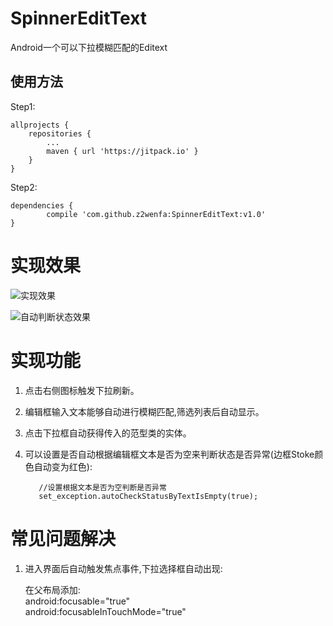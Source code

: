 # SpinnerEditText<T>
Android一个可以下拉模糊匹配的Editext

## 使用方法

Step1:

>
	allprojects {
		repositories {
			...
			maven { url 'https://jitpack.io' }
		}
	}

Step2:

>
	dependencies {
	        compile 'com.github.z2wenfa:SpinnerEditText:v1.0'
	}


#	实现效果

 ![实现效果](https://github.com/z2wenfa/SpinnerEditText/blob/master/screenshot/test.gif)


 ![自动判断状态效果](https://github.com/z2wenfa/SpinnerEditText/blob/master/screenshot/SpinnerEditTextShow2.gif)

# 实现功能

 1. 点击右侧图标触发下拉刷新。
 2. 编辑框输入文本能够自动进行模糊匹配,筛选列表后自动显示。
 3. 点击下拉框自动获得传入的范型类的实体。
 4. 可以设置是否自动根据编辑框文本是否为空来判断状态是否异常(边框Stoke颜色自动变为红色):
 
         
           //设置根据文本是否为空判断是否异常    
           set_exception.autoCheckStatusByTextIsEmpty(true);
       
 
# 常见问题解决
 1. 进入界面后自动触发焦点事件,下拉选择框自动出现:
  
 	在父布局添加:<br>
 	android:focusable="true" <br>
  android:focusableInTouchMode="true"

